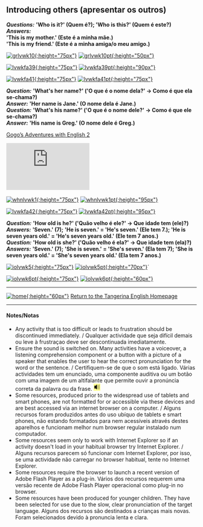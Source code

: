 ## Introducing others (apresentar os outros)

***Questions:*** **'Who is it?' (Quem é?); 'Who is this?' (Quem é este?)**  
***Answers:***  
**'This is my mother.' (Este é a minha mãe.)**  
**'This is my friend.' (Este é a minha amiga/o meu amigo.)**  

[![grlvwk10](https://1blockatatime.github.io/English/images2/grlvwk10.PNG){:height="75px"}](https://www.liveworksheets.com/pn517808gd) [![grlvwk10pt](https://1blockatatime.github.io/English/images2/grlvwk10_pt.png){:height="50px"}](https://www.liveworksheets.com/pn517808gd)  

[![lvwkfa39](https://1blockatatime.github.io/English/images2/lvwkfa39.PNG){:height="75px"}](https://www.liveworksheets.com/worksheets/en/English_as_a_Second_Language_(ESL)/Family_members/This_is_my_family_ui342153qq) [![lvwkfa39pt](https://1blockatatime.github.io/English/images2/lvwkfa39_pt.png){:height="90px"}](https://www.liveworksheets.com/worksheets/en/English_as_a_Second_Language_(ESL)/Family_members/This_is_my_family_ui342153qq)  

[![lvwkfa41](https://1blockatatime.github.io/English/images2/lvwkfa41.PNG){:height="75px"}](https://www.liveworksheets.com/worksheets/en/English_as_a_Second_Language_(ESL)/Family_members/Family_members_vb258011de) [![lvwkfa41pt](https://1blockatatime.github.io/English/images2/lvwkfa41_pt.png){:height="75px"}](https://www.liveworksheets.com/worksheets/en/English_as_a_Second_Language_(ESL)/Family_members/Family_members_vb258011de)   

***Question:*** **'What's her name?' ('O que é o nome dela?' -> Como é que ela se-chama?)**  
***Answer:*** **'Her name is Jane.' (O nome dela é Jane.)**  
***Question:*** **'What's his name?' ('O que é o nome dele?' -> Como é que ele se-chama?)**  
***Answer:*** **'His name is Greg.' (O nome dele é Greg.)**  

[Gogo’s Adventures with English 2](https://www.youtube.com/embed/J84KsvFmkoo)
<iframe width="220" height="124" src="https://www.youtube.com/embed/J84KsvFmkoo" frameborder="0" allow="accelerometer; autoplay; encrypted-media; gyroscope; picture-in-picture" allowfullscreen></iframe>  

[![whnlvwk1](https://1blockatatime.github.io/English/images2/whnlvwk1.PNG){:height="75px"}](https://www.liveworksheets.com/worksheets/en/English_as_a_Second_Language_(ESL)/What's_your_name$/What's_your_name$_bd244741zo) [![whnlvwk1pt](https://1blockatatime.github.io/English/images2/whnlvwk1_pt.PNG){:height="95px"}](https://www.liveworksheets.com/worksheets/en/English_as_a_Second_Language_(ESL)/What's_your_name$/What's_your_name$_bd244741zo)

[![lvwkfa42](https://1blockatatime.github.io/English/images2/lvwkfa42.PNG){:height="75px"}](https://www.liveworksheets.com/worksheets/en/English_as_a_Second_Language_(ESL)/The_family/This_is_my_family_vm502412de) [![lvwkfa42pt](https://1blockatatime.github.io/English/images2/lvwkfa42_pt.png){:height="95px"}](https://www.liveworksheets.com/worksheets/en/English_as_a_Second_Language_(ESL)/The_family/This_is_my_family_vm502412de)  

***Question:*** **'How old is he?' ('Quão velho é ele?' -> Que idade tem (ele)?)**  
***Answers:*** **'Seven.' (7); 'He is seven.' = 'He's seven.' (Ele tem 7.); 'He is seven years old.' = 'He's seven years old.' (Ele tem 7 anos.)**  
***Question:*** **'How old is she?' ('Quão velho é ela?' -> Que idade tem (ela)?)**  
***Answers:*** **'Seven.' (7); 'She is seven.' = 'She's seven.' (Ela tem 7); 'She is seven years old.' = 'She's seven years old.' (Ela tem 7 anos.)**  

[![iolvwk5](https://1blockatatime.github.io/English/images2/iolvwk5.PNG){:height="75px"}](https://www.liveworksheets.com/vd509783sy) [![iolvwk5pt](https://1blockatatime.github.io/English/images2/iolvwk5_pt.png){:height="70px"}](https://www.liveworksheets.com/vd509783sy)´   

[![iolvwk6pt](https://1blockatatime.github.io/English/images2/iolvwk6pt.PNG){:height="75px"}](https://www.liveworksheets.com/worksheets/en/English_as_a_Second_Language_(ESL)/The_age/How_old_are_they_ad30730zk) [![iolvwk6pt](https://1blockatatime.github.io/English/images2/iolvwk6_pt.png){:height="60px"}](https://www.liveworksheets.com/worksheets/en/English_as_a_Second_Language_(ESL)/The_age/How_old_are_they_ad30730zk)  

***
[![home](https://1blockatatime.github.io/English/images/home.png){:height="60px"}](https://tangerina-pt.github.io/English) [Return to the Tangerina English Homepage](https://tangerina-pt.github.io/English)

***

#### Notes/Notas
* Any activity that is too difficult or leads to frustration should be discontinued immediately. / Qualquer actividade que seja difícil demais ou leve à frustraçao deve ser descontinuada imediatamente.
* Ensure the sound is switched on. Many activities have a voiceover, a listening comprehension component or a button with a picture of a speaker that enables the user to hear the correct pronunciation for the word or the sentence. / Certifiquem-se de que o som está ligado. Várias actividades tem um enunciado, uma componente auditiva ou um botão com uma imagem de um altifalante que permite ouvir a pronúncia correta da palavra ou da frase. ![spkr2](/images/spkr2.PNG)
* Some resources, produced prior to the widespread use of tablets and smart phones, are not formatted for or accessible via these devices and are best accessed via an internet browser on a computer. / Alguns recursos foram produzidos antes do uso ubíquo de tablets e smart phones, não estando formatados para nem acessíveis através destes aparelhos e funcionam melhor num browser regular instalado num computador.
* Some resources seem only to work with Internet Explorer so if an activity doesn't load in your habitual browser try Internet Explorer. / Alguns recursos parecem só funcionar com Internet Explorer, por isso, se uma actividade não carregar no browser habitual, tente no Internet Explorer.
* Some resources require the browser to launch a recent version of Adobe Flash Player as a plug-in. Vários dos recursos requerem uma versão recente de Adobe Flash Player operacional como plug-in no browser.
* Some resources have been produced for younger children. They have been selected for use due to the slow, clear pronunciation of the target language. Alguns dos recursos são destinados a crianças mais novas. Foram selecionados devido à pronuncia lenta e clara.
